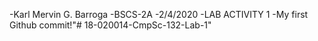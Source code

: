 -Karl Mervin G. Barroga
-BSCS-2A
-2/4/2020
-LAB ACTIVITY 1
-My first Github commit!"# 18-020014-CmpSc-132-Lab-1" 
